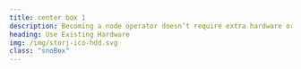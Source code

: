 ```yaml
---
title: center box 1
description: Becoming a node operator doesn’t require extra hardware or power-hungry CPUs. All you need is a solid internet connection and enough hard drive space and bandwidth.
heading: Use Existing Hardware
img: /img/storj-ico-hdd.svg
class: "snoBox"
---
```


